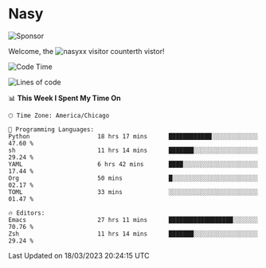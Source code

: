 # Nasy

<!--
<p align="center">
<img height="200" src="https://github-readme-stats.vercel.app/api?username=nasyxx&count_private=true&show_icons=true&theme=dracula&include_all_commits=true"/>
<img height="200" src="https://github-readme-stats.vercel.app/api/top-langs/?username=nasyxx&theme=dracula&hide=html,jupyter+notebook&count_private=true&show_icons=true"/>
</p>

  
----------------
-->

![Sponsor](https://img.shields.io/static/v1.svg?label=Sponsor&message=%E2%9D%A4&logo=GitHub&style=flat&color=pink)
 
Welcome, the ![nasyxx visitor counter](https://count.getloli.com/get/@nasyxx?theme=rule34)th vistor!
 
<!--START_SECTION:waka-->
![Code Time](http://img.shields.io/badge/Code%20Time-3%2C286%20hrs%2059%20mins-blue)

![Lines of code](https://img.shields.io/badge/From%20Hello%20World%20I%27ve%20Written-6.2%20million%20lines%20of%20code-blue)

📊 **This Week I Spent My Time On** 

```text
🕑︎ Time Zone: America/Chicago

💬 Programming Languages: 
Python                   18 hrs 17 mins      ████████████░░░░░░░░░░░░░   47.60 % 
sh                       11 hrs 14 mins      ███████░░░░░░░░░░░░░░░░░░   29.24 % 
YAML                     6 hrs 42 mins       ████░░░░░░░░░░░░░░░░░░░░░   17.44 % 
Org                      50 mins             █░░░░░░░░░░░░░░░░░░░░░░░░   02.17 % 
TOML                     33 mins             ░░░░░░░░░░░░░░░░░░░░░░░░░   01.47 % 

🔥 Editors: 
Emacs                    27 hrs 11 mins      ██████████████████░░░░░░░   70.76 % 
Zsh                      11 hrs 14 mins      ███████░░░░░░░░░░░░░░░░░░   29.24 % 
```


 Last Updated on 18/03/2023 20:24:15 UTC
<!--END_SECTION:waka-->

<!-- ![visitors](https://visitor-badge.laobi.icu/badge?page_id=nasyxx.nasyxx) -->
